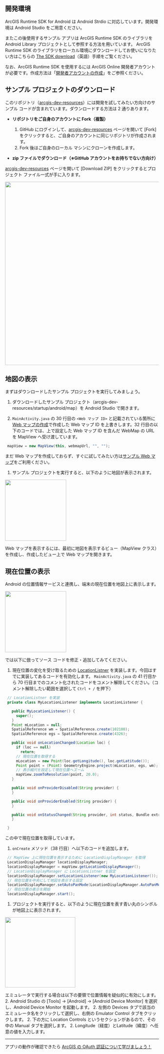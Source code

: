 ## 開発環境

ArcGIS Runtime SDK for Android は Android Strdio に対応しています。開発環境は Android Studio をご用意ください。

またこの後使用するサンプル アプリは ArcGIS Runtime SDK のライブラリを Android Library プロジェクトとして参照する方法を用いています。
ArcGIS Runtime SDK のライブラリをローカル環境にダウンロードしてお使いになりたい方はこちらの [The SDK download](https://developers.arcgis.com/android/guide/install-and-set-up.htm#ESRI_SECTION1_4108D3B809C54DD4A0BD37E6397EBFA8)（英語）手順をご覧ください。

なお、ArcGIS Runtime SDK を使用するには ArcGIS Online 開発者アカウントが必要です。作成方法は「[開発者アカウントの作成](../get-dev-account)」をご参照ください。


## サンプル プロジェクトのダウンロード

このリポジトリ（[arcgis-dev-resources](https://github.com/EsriJapan/arcgis-dev-resources)）には開発を試してみたい方向けのサンプル コードが含まれています。ダウンロードする方法は 2 通りあります。

* __リポジトリをご自身のアカウントに Fork（複製）__
  1. GitHub にログインして、[arcgis-dev-resources](https://github.com/EsriJapan/arcgis-dev-resources) ページを開いて [Fork] をクリックすると、ご自身のアカウントに同じリポジトリが作成されます。
  1. Fork 後はご自身のローカル マシンにクローンを作成します。

* __zip ファイルでダウンロード（※GitHub アカウントをお持ちでない方向け）__

 [arcgis-dev-resources](https://github.com/EsriJapan/arcgis-dev-resources) ページを開いて [Download ZIP] をクリックするとプロジェクト ファイル一式が手に入ります。

 <img src="http://apps.esrij.com/arcgis-dev/guide/img/startup-ios/sample-download.png" width="600px">

## 地図の表示

まずはダウンロードしたサンプル プロジェクトを実行してみましょう。

1. ダウンロードしたサンプル プロジェクト（arcgis-dev-resources/startup/android/map）を Android Studio で開きます。

1. `MainActivity.java` の 30 行目の `<Web マップ ID>` と記載されている箇所に [Web マップの作成](../create-webmap)で作成した Web マップ ID を上書きします。32 行目の以下のコードでは、上で設定した Web マップ ID を含んだ WebMap の URL を MapView へ受け渡しています。
 ```java
  mapView = new MapView(this, webmapUrl, "", "");
 ```

 まだ Web マップを作成しておらず、すぐに試してみたい方は[サンプル Web マップ](http://www.arcgis.com/home/item.html?id=d3ee769333954213b2f7e894e8e1032c)をご利用ください。

1. サンプル プロジェクトを実行すると、以下のように地図が表示されます。

 <img src="https://s3-ap-northeast-1.amazonaws.com/apps.esrij.com/arcgis-dev/guide/img/startup-android/WebMap.png" width="200px">

 Web マップを表示するには、最初に地図を表示するビュー（MapView クラス）を作成し、作成したビュー上で Web マップを開きます。

## 現在位置の表示

Android の位置情報サービスと連携し、端末の現在位置を地図上に表示します。

 <img src="https://s3-ap-northeast-1.amazonaws.com/apps.esrij.com/arcgis-dev/guide/img/startup-android/GPS.png" width="200px">
 
では以下に倣ってソース コードを修正・追加してみてください。

1. 現在位置の変化を受け取るための [LocationListner](http://developer.android.com/intl/ja/reference/android/location/LocationListener.html) を実装します。今回はすでに実装してあるコードを有効化します。
 `MainActivity.java` の 41 行目から 70 行目までのコメント化されたコードをコメント解除してください。（コメント解除したい範囲を選択して `Ctrl + /` を押下）
 ```java
  // LocationListner を実装
  private class MyLocationListener implements LocationListener {

    public MyLocationListener() {
      super();
    }
    Point mLocation = null;
    SpatialReference wm = SpatialReference.create(102100);
    SpatialReference egs = SpatialReference.create(4326);

    public void onLocationChanged(Location loc) {
      if (loc == null)
        return;
      // 現在位置を取得する
      mLocation = new Point(loc.getLongitude(), loc.getLatitude());
      Point point = (Point) GeometryEngine.project(mLocation, egs, wm);
      // 表示縮尺を設定して現在位置へズーム
      mapView.zoomToResolution(point, 20.0);
    }

    public void onProviderDisabled(String provider) {
    }

    public void onProviderEnabled(String provider) {
    }

    public void onStatusChanged(String provider, int status, Bundle extras) {
    }

  }
```
 この中で現在位置を取得しています。
 
1. `onCreate` メソッド（38 行目）へ以下のコードを追加します。
 ```java
  // MapView 上に現在位置を表示するために LocationDisplayManager を取得
  LocationDisplayManager locationDisplayManager;
  locationDisplayManager = mapView.getLocationDisplayManager();
  // LocationDisplayManager に LocationListner を設定
  locationDisplayManager.setLocationListener(new MyLocationListener());
  // 現在位置を中央にして地図を表示する設定
  locationDisplayManager.setAutoPanMode(LocationDisplayManager.AutoPanMode.LOCATION);
  // 現在位置の表示を開始
  locationDisplayManager.start();
 ```

1. プロジェクトを実行すると、以下のように現在位置を表す青い丸のシンボルが地図上に表示されます。
  <img src="https://s3-ap-northeast-1.amazonaws.com/apps.esrij.com/arcgis-dev/guide/img/startup-android/Android_GPS.gif" width="230px">

 エミュレータで実行する場合は以下の要領で位置情報を疑似的に有効にします。
 2. Android Studio の [Tools] → [Android] → [Android Device Monitor] を選択し、Android Device Monitor を起動します。
 2. 左側の Devices タブで該当のエミュレータ名をクリックして選択し、右側の Emulator Control タブをクリックします。
 2. 下の方に Location Controls というセクションがあるので、その中の Manual タブを選択します。
 2. Longitude（経度）とLatitude（緯度）へ任意の値を入力します。

---

アプリの動作が確認できたら [ArcGIS の OAuth 認証について学びましょう！](../authentication)
